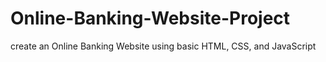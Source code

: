 # Online-Banking-Website-Project
create an Online Banking Website using basic HTML, CSS, and JavaScript
